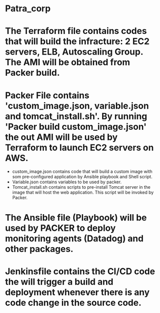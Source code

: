# Patra_corp
# The Terraform file contains codes that will build the infracture: 2 EC2 servers, ELB, Autoscaling Group. The AMI will be obtained from Packer build.

# Packer File contains 'custom_image.json, variable.json and tomcat_install.sh'. By running 'Packer build custom_image.json' the out AMI will be used by Terraform to launch EC2 servers on AWS.
   - custom_image.json contains code that will build a custom image with som pre-configured application by Ansible playbook and Shell script.
   - Variable.json contains variables to be used by packer.
   - Tomcat_install.sh contains scripts to pre-install Tomcat server in the image that will host the web application. This script will be invoked by Packer.
# The Ansible file (Playbook) will be used by PACKER to deploy monitoring agents (Datadog) and other packages.
# Jenkinsfile contains the CI/CD code the will trigger a build and deployment whenever there is any code change in the source code.
